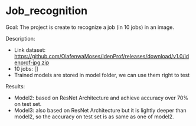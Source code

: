 # Job_recognition
Goal: The project is create to recognize a job (in 10 jobs) in an image.

Description:
  + Link dataset: https://github.com/OlafenwaMoses/IdenProf/releases/download/v1.0/idenprof-jpg.zip
  + 10 jobs: []
  + Trained models are stored in model folder, we can use them right to test
 
Results:
  + Model2: based on ResNet Architecture and achieve accuracy over 70% on test set.
  + Model3: also based on ResNet Architecture but it is lightly deeper than model2, so the accuracy on test set is as same as one of model2.
